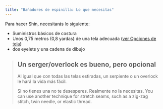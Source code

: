 ```yaml
---
title: "Bañadores de espinilla: Lo que necesitas"
---
```


Para hacer Shin, necesitarás lo siguiente:

- Suministros básicos de costura
- Unos 0,75 metros (0,8 yardas) de una tela adecuada ([ver Opciones de tela](/docs/designs/shin/fabric))
- dos eyelets y una cadena de dibujo

> ## Un serger/overlock es bueno, pero opcional
> 
> Al igual que con todas las telas estiradas, un serpiente o un overlock le hará la vida más fácil.
> 
> Si no tienes una no te desesperes. Realmente no la necesitas. You can use another technique for stretch seams, such as a zig-zag stitch, twin needle, or elastic thread.
